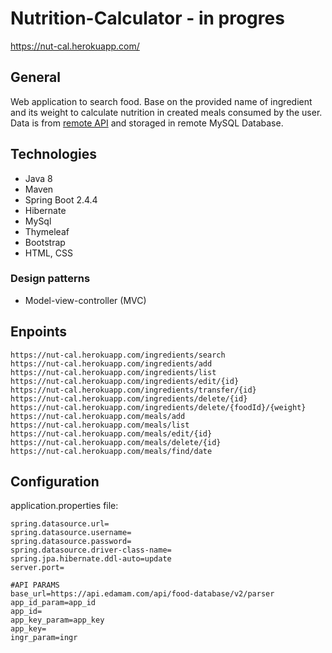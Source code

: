 # Nutrition-Calculator - in progres
https://nut-cal.herokuapp.com/
## General
Web application to search food. Base on the provided name of ingredient and its weight to calculate nutrition in created meals consumed by the user. Data is from [remote API](https://developer.edamam.com/edamam-docs-nutrition-api) and storaged in remote MySQL Database.
## Technologies
* Java 8
* Maven
* Spring Boot 2.4.4
* Hibernate
* MySql
* Thymeleaf
* Bootstrap
* HTML, CSS
### Design patterns
* Model-view-controller (MVC)
## Enpoints
```
https://nut-cal.herokuapp.com/ingredients/search
https://nut-cal.herokuapp.com/ingredients/add
https://nut-cal.herokuapp.com/ingredients/list
https://nut-cal.herokuapp.com/ingredients/edit/{id}
https://nut-cal.herokuapp.com/ingredients/transfer/{id}
https://nut-cal.herokuapp.com/ingredients/delete/{id}
https://nut-cal.herokuapp.com/ingredients/delete/{foodId}/{weight}
https://nut-cal.herokuapp.com/meals/add
https://nut-cal.herokuapp.com/meals/list
https://nut-cal.herokuapp.com/meals/edit/{id}
https://nut-cal.herokuapp.com/meals/delete/{id}
https://nut-cal.herokuapp.com/meals/find/date

```
## Configuration
application.properties file:
```
spring.datasource.url=
spring.datasource.username=
spring.datasource.password=
spring.datasource.driver-class-name=
spring.jpa.hibernate.ddl-auto=update
server.port=

#API PARAMS
base_url=https://api.edamam.com/api/food-database/v2/parser
app_id_param=app_id
app_id=
app_key_param=app_key
app_key=
ingr_param=ingr
```
